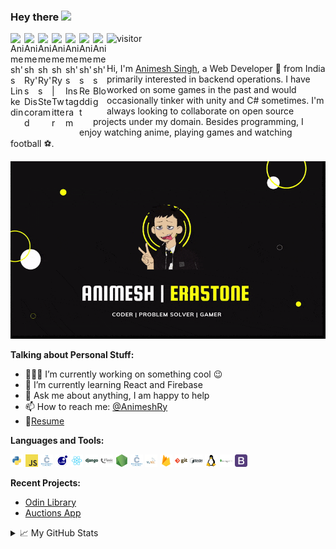 ### Hey there <img src="https://media.giphy.com/media/hvRJCLFzcasrR4ia7z/giphy.gif" width="25px">

<a href="https://www.linkedin.com/in/animesh-pratap-singh-5ba265a1/">
  <img align="left" alt="Animesh's Linkedin" width="22px" src="https://cdn.jsdelivr.net/npm/simple-icons@v3/icons/linkedin.svg" />
</a>
<a href="https://discord.gg/sGSnFy7W">
  <img align="left" alt="AnimeshRy's Discord" width="22px" src="https://cdn.jsdelivr.net/npm/simple-icons@v3/icons/discord.svg" />
</a>
<a href="https://steamcommunity.com/id/absoluteerastone">
  <img align="left" alt="AnimeshRy's Steam" width="22px" src="https://cdn.jsdelivr.net/npm/simple-icons@3.12.2/icons/steam.svg" />
</a>
<a href="https://twitter.com/AnimeshRy">
  <img align="left" alt="AnimeshRy | Twitter" width="22px" src="https://cdn.jsdelivr.net/npm/simple-icons@v3/icons/twitter.svg" />
</a>
<a href="https://www.instagram.com/animesh.ry/">
  <img align="left" alt="Animesh's Instagram" width="22px" src="https://cdn.jsdelivr.net/npm/simple-icons@v3/icons/instagram.svg" />
</a>
<a href="https://www.reddit.com/user/AnimeshRy/">
  <img align="left" alt="Animesh's Reddit" width="22px" src="https://cdn.jsdelivr.net/npm/simple-icons@v3/icons/reddit.svg" />
</a>
<a href="https://eracodes.hashnode.dev/">
  <img align="left" alt="Animesh's Blog" width="22px" src="https://cdn.jsdelivr.net/npm/simple-icons@3.12.2/icons/hashnode.svg" />
</a>

![visitor](https://visitor-badge.glitch.me/badge?page_id=AnimeshRy.AnimeshRy) 
<br/>
<br/>

Hi, I'm [Animesh Singh](#), a Web Developer 🚀 from India primarily interested in backend operations. I have worked on some games in the past and would occasionally tinker with unity and C# sometimes. I'm always looking to collaborate on open source projects under my domain. Besides programming, I enjoy watching anime, playing games and watching football ⚽.

![Alt Text](page.gif)

**Talking about Personal Stuff:**

- 👨🏽‍💻 I’m currently working on something cool 😉
- 🌱 I’m currently learning React and Firebase 
- 💬 Ask me about anything, I am happy to help
- 📫 How to reach me: [@AnimeshRy](https://twitter.com/AnimeshRy)
- 📝[Resume](https://drive.google.com/file/d/10GKdScol1BrswZ8lqkakmy/view)

**Languages and Tools:**  

<code><img height="20" src="https://raw.githubusercontent.com/github/explore/80688e429a7d4ef2fca1e82350fe8e3517d3494d/topics/python/python.png"></code>
<code><img height="20" src="https://raw.githubusercontent.com/github/explore/80688e429a7d4ef2fca1e82350fe8e3517d3494d/topics/javascript/javascript.png"></code>
<code><img height="20" src="https://raw.githubusercontent.com/github/explore/80688e429a7d4ef2fca1e82350fe8e3517d3494d/topics/c/c.png"></code>
<code><img height="20" src="https://raw.githubusercontent.com/github/explore/80688e429a7d4ef2fca1e82350fe8e3517d3494d/topics/lua/lua.png"></code>
<code><img height="20" src="https://raw.githubusercontent.com/github/explore/80688e429a7d4ef2fca1e82350fe8e3517d3494d/topics/react/react.png"></code>
<code><img height="20" src="https://raw.githubusercontent.com/github/explore/80688e429a7d4ef2fca1e82350fe8e3517d3494d/topics/django/django.png"></code>
<code><img height="20" src="https://raw.githubusercontent.com/github/explore/80688e429a7d4ef2fca1e82350fe8e3517d3494d/topics/flask/flask.png"></code>
<code><img height="20" src="https://raw.githubusercontent.com/github/explore/80688e429a7d4ef2fca1e82350fe8e3517d3494d/topics/nodejs/nodejs.png"></code>
<code><img height="20" src="https://raw.githubusercontent.com/github/explore/80688e429a7d4ef2fca1e82350fe8e3517d3494d/topics/c/c.png"></code>
<code><img height="20" src="https://raw.githubusercontent.com/github/explore/80688e429a7d4ef2fca1e82350fe8e3517d3494d/topics/mysql/mysql.png"></code>
<code><img height="20" src="https://raw.githubusercontent.com/github/explore/80688e429a7d4ef2fca1e82350fe8e3517d3494d/topics/firebase/firebase.png"></code>
<code><img height="20" src="https://raw.githubusercontent.com/github/explore/80688e429a7d4ef2fca1e82350fe8e3517d3494d/topics/git/git.png"></code>
<code><img height="20" src="https://raw.githubusercontent.com/github/explore/80688e429a7d4ef2fca1e82350fe8e3517d3494d/topics/bash/bash.png"></code>
<code><img height="20" src="https://raw.githubusercontent.com/github/explore/80688e429a7d4ef2fca1e82350fe8e3517d3494d/topics/linux/linux.png"></code>
<code><img height="20" src="https://raw.githubusercontent.com/github/explore/80688e429a7d4ef2fca1e82350fe8e3517d3494d/topics/mongodb/mongodb.png"></code>
<code><img height="20" src="https://raw.githubusercontent.com/github/explore/80688e429a7d4ef2fca1e82350fe8e3517d3494d/topics/bootstrap/bootstrap.png"></code>

**Recent Projects:**  
  <ul>
  <li><a href="https://github.com/AnimeshRy/odin-library">Odin Library</a></li>
  <li><a href="https://github.com/AnimeshRy/Auctions_Django">Auctions App</a></li>
  </ul>
<details>
<summary>📈 My GitHub Stats</summary>

<p>
</br> 
</details>
